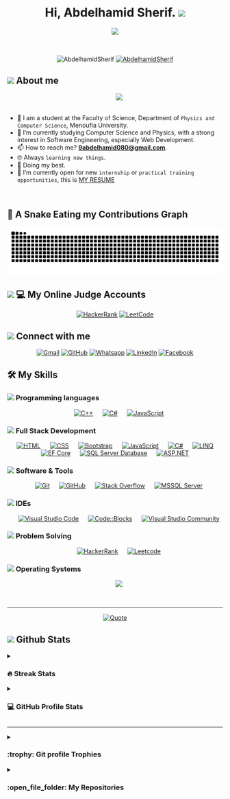 <h1 align="center">Hi, Abdelhamid Sherif. <img src="https://media.giphy.com/media/hvRJCLFzcasrR4ia7z/giphy.gif" width="35"></h1>
<p align="center">
  <a href="https://github.com/DenverCoder1/readme-typing-svg"><img src="https://readme-typing-svg.herokuapp.com?font=Time+New+Roman&color=%23C8BE25&size=25&center=true&vCenter=true&width=600&height=100&lines=Software+Engineer;Full-Stack+.NET+Developer;Computer+Science+Student;Problem+Solver;Always+learning+new+things"></a>
</p>


<br>

<p align="center"> 
	<img src="https://komarev.com/ghpvc/?username=AbdelhamidSherif&label=Profile%20views&color=0047AB&style=plastic?" alt="AbdelhamidSherif" height=25px, width=160px/> 
	<!---
		<a href = "https://commits.top/egypt.html" target="_blank">
			<img src="https://aktive.tk/egypt/7oSkaaa?color=red" alt="Most Active Users" target="_blank" height=25px, width=250px/> 
		</a>
	-->
	<a href="https://commits.top/egypt.html" target="_blank">
  <img src="https://enfsgag3ayy6w9q.m.pipedream.net/AbdelhamidSherif&style=plastic" alt="AbdelhamidSherif" height="25px" width="250px"/>
</a>


</p>

	
## <picture><img src = "https://github.com/7oSkaaa/7oSkaaa/blob/main/Images/about_me.gif?raw=true" width = 50px></picture> About me

<picture> <img align="right" src="https://github.com/7oSkaaa/7oSkaaa/blob/main/Images/Right_Side.gif?raw=true" width = 250px></picture>

<br><br>
- :school: I am a student at the Faculty of Science, Department of `Physics and Computer Science`, Menoufia University.
- 🌱 I’m currently studying Computer Science and Physics, with a strong interest in Software Engineering, especially Web Development.
- 📫 How to reach me? **9abdelhamid080@gmail.com**.
- :nerd_face: Always `learning new things`.
- 🐼 Doing my best.
- :thinking: I’m currently open for new `internship` or `practical training opportunities`, this is [MY RESUME]()
<br>

<!-- ## 🐍 A Snake Eating my Contributions Graph

<p align="center">
  <img src="https://github.com/7oSkaaa/7oSkaaa/blob/output/github-contribution-grid-snake.svg" alt="Snake Game"/>
</p>-->

## 🐍 A Snake Eating my Contributions Graph

<p align="center">
  <img src="https://github.com/AbdelhamidSherif/AbdelhamidSherif/blob/output/github-contribution-grid-snake.svg" alt="Snake animation" />
</p>


## <picture> <img src="https://github.com/7oSkaaa/7oSkaaa/blob/main/Images/competitive_programming_profile.png?raw=true" width=40> </picture> 💻 My Online Judge Accounts

<p align="center">
<a href="https://www.hackerrank.com/profile/Doctor_Dev">
    <img src="https://upload.wikimedia.org/wikipedia/commons/thumb/4/40/HackerRank_Icon-1000px.png/500px-HackerRank_Icon-1000px.png" alt="HackerRank" width="50"/></a>
  <a href="https://leetcode.com/u/Doctor_Dev/">
    <img src="https://img.icons8.com/external-tal-revivo-shadow-tal-revivo/50/000000/external-level-up-your-coding-skills-and-quickly-land-a-job-logo-shadow-tal-revivo.png" alt="LeetCode"/>
  </a>  
</p>

## <picture> <img src="https://github.com/7oSkaaa/7oSkaaa/blob/main/Images/Connect-with-me.gif?raw=true" width="100px"> </picture> Connect with me
<p align="center">
	<a href="mailto:9abdelhamid080@gmail.com"><img img src="https://img.shields.io/badge/gmail-%23EA4335.svg?style=plastic&logo=gmail&logoColor=white" alt="Gmail"/></a>
	<a href="https://github.com/AbdelhamidSherif"><img src="https://img.shields.io/badge/github-%23181717.svg?style=plastic&logo=github&logoColor=white" alt="GitHub"/></a>
	<a href="https://wa.me/201062754365" target="_blank">
  <img src="https://img.shields.io/badge/whatsapp-%2325D366.svg?style=plastic&logo=whatsapp&logoColor=white" alt="Whatsapp"/></a>
	<a href="https://linkedin.com/in/abdelhamid-sherif"><img src="https://img.shields.io/badge/linkedin-%230A66C2.svg?style=plastic&logo=linkedin&logoColor=white" alt="LinkedIn"/></a>
	<a href="https://www.facebook.com/profile.php?id=100086305047581"><img src="https://img.shields.io/badge/facebook-%231877F2.svg?style=plastic&logo=facebook&logoColor=white" alt="Facebook"/></a>
</p>


## 🛠️ My Skills

### <picture> <img src = "https://github.com/7oSkaaa/7oSkaaa/blob/main/Images/Programming_Languages.gif?raw=true" width = 50px>  </picture> Programming languages

<p align="center"> 
  &emsp;
  <a href="https://www.w3schools.com/cpp/" target="_blank"> 
    <img alt="C++" src="https://img.shields.io/badge/C++%20-%2300599C.svg?style=plastic&logo=c%2B%2B&logoColor=white"></a> 
  &emsp;
  <a href="https://learn.microsoft.com/en-us/dotnet/csharp/" target="_blank">
    <img alt="C#" src="https://img.shields.io/badge/C%23-%23239120.svg?style=plastic&logo=csharp&logoColor=white"></a>
  &emsp; 
  <a href="https://www.jsprogramming.com/" target="_blank"> 
    <img alt="JavaScript" src="https://img.shields.io/badge/JavaScript-F7DF1E.svg?style=plastic&logo=javascript&logoColor=black"></a>
</p>


### <picture> <img src = "https://github.com/7oSkaaa/7oSkaaa/blob/main/Images/Front_End.gif?raw=true" width = 50px>  </picture> Full Stack Development
<p align="center"> 
  &emsp; 
  <a href="https://www.w3.org/html/" target="_blank"> 
   <img alt="HTML" src="https://img.shields.io/badge/HTML5%20-%23E34F26.svg?style=plastic&logo=html5&logoColor=white"></a>   
  &emsp;
  <a href="https://www.w3schools.com/css/" target="_blank">
    <img alt="CSS" src="https://img.shields.io/badge/CSS%20-%231572B6.svg?style=plastic&logo=css3&logoColor=white"></a>
  &emsp; 
  <a href="https://getbootstrap.com/" target="_blank"> 
    <img alt="Bootstrap" src="https://img.shields.io/badge/Bootstrap-%237952B3.svg?style=plastic&logo=bootstrap&logoColor=white"></a>
  &emsp;
  <a href="https://developer.mozilla.org/en-US/docs/Web/JavaScript" target="_blank"> 
     <img alt="JavaScript" src="https://img.shields.io/badge/JavaScript%20-%23F7DF1E.svg?style=plastic&logo=javascript&logoColor=black"></a>
&emsp;
  <a href="https://learn.microsoft.com/en-us/dotnet/csharp/" target="_blank">
  <img alt="C#" src="https://img.shields.io/badge/C%23-%23239120.svg?style=plastic&logo=csharp&logoColor=white"></a>
	&emsp;
 <a href="https://learn.microsoft.com/en-us/dotnet/csharp/programming-guide/concepts/linq/" target="_blank">
  <img alt="LINQ" src="https://img.shields.io/badge/LINQ-%23007ACC.svg?style=plastic&logo=dotnet&logoColor=white"></a>
	&emsp;
<a href="https://learn.microsoft.com/en-us/ef/core/" target="_blank">
  <img alt="EF Core" src="https://img.shields.io/badge/EF%20Core-%234078C0.svg?style=plastic&logo=dotnet&logoColor=white"></a>
&emsp;
<a href="https://www.microsoft.com/en-us/sql-server/sql-server-downloads" target="_blank">
  <img alt="SQL Server Database" src="https://img.shields.io/badge/SQL%20Server-%23CC2927.svg?style=plastic&logo=microsoft-sql-server&logoColor=white"></a>
&emsp;
<a href="https://learn.microsoft.com/en-us/aspnet/core/?view=aspnetcore-8.0" target="_blank">
  <img alt="ASP.NET" src="https://img.shields.io/badge/ASP.NET-%23007ACC.svg?style=plastic&logo=dotnet&logoColor=white"></a>

</p>

 ### <picture> <img src = "https://github.com/7oSkaaa/7oSkaaa/blob/main/Images/Software_Tools.gif?raw=true" width = 50px>  </picture> Software & Tools
 
<p align="center">
  &emsp;
    <a href="#"><img alt="Git" src="https://img.shields.io/badge/Git%20-%23F05033.svg?style=plastic&logo=git&logoColor=white"></a>
  &emsp;
    <a href="#"><img alt="GitHub" src="https://img.shields.io/badge/github-%23181717.svg?style=plastic&logo=github&logoColor=white"></a>
  &emsp;
    <a href="#"><img alt="Stack Overflow" src="https://img.shields.io/badge/-Stack%20Overflow-FE7A16?style=plastic&logo=stack-overflow&logoColor=white"></a>
  &emsp;
  <a href="#"> <img alt="MSSQL Server" src="https://img.shields.io/badge/MSSQL%20Server-%23CC2927.svg?style=plastic&logo=microsoft-sql-server&logoColor=white"></a>
</p>

 ### <picture> <img src = "https://github.com/7oSkaaa/7oSkaaa/blob/main/Images/IDEs.gif?raw=true" width = 50px>  </picture> IDEs
 
<p align="center">
  &emsp;
    <a href="#"><img alt="Visual Studio Code" src="https://img.shields.io/badge/Visual%20Studio%20Code-0078d7.svg?style=plastic&logo=visual-studio-code&logoColor=white"></a>
  &emsp;
	<a href="#"><img alt="Code::Blocks" src="https://img.shields.io/badge/Code::Blocks-3D943D.svg?style=plastic&logo=codeblocks&logoColor=white"></a>
  &emsp;
    <a href="#"><img alt="Visual Studio Community" src="https://img.shields.io/badge/Visual%20Studio%20Community-5C2D91.svg?style=plastic&logo=visual-studio&logoColor=white"></a>
</p>

 ### <picture> <img src = "https://github.com/7oSkaaa/7oSkaaa/blob/main/Images/CP_PS.gif?raw=true" width = 50px>  </picture> Problem Solving
 
<p align="center">
  &emsp;
<a href="#"><img alt="HackerRank" src="https://img.shields.io/badge/hackerrank-%232EC866.svg?style=plastic&logo=hackerrank&logoColor=white" /></a>
  &emsp;
    <a href="#"><img alt = "Leetcode" src="https://img.shields.io/badge/leetcode%20-%23FFA116.svg?style=plastic&logo=leetcode&logoColor=black" /></a>
</p>

 ### <picture> <img src = "https://github.com/7oSkaaa/7oSkaaa/blob/main/Images/OS.gif?raw=true" width = 50px>  </picture> Operating Systems
 
<p align="center">
  &emsp;
    <a href="#"><img src="https://img.shields.io/badge/Windows-0078D6?style=plastic&logo=windows&logoColor=white"></a>
</p>

<br> 

---

<p align="center">
  <a href="https://github.com/piyushsuthar/github-readme-quotes" target="_blank" rel="noopener">
    <img alt="Quote" src="https://quotes-github-readme.vercel.app/api?type=horizontal&theme=tokyonight&animation=grow_out_in&quoteCategory=programming" />
  </a>
</p>

## <picture> <img src = "https://github.com/7oSkaaa/7oSkaaa/blob/main/Images/Statistics.gif?raw=true" width = 50px>  </picture> Github Stats

<details><summary><h3> 🔥 Streak Stats</h3></summary>

<p align="center">
  <img src="https://github-readme-streak-stats.herokuapp.com/?user=AbdelhamidSherif&theme=tokyonight_duo" alt="AbdelhamidSherif's streak stats" />
</p>

</details>
  
<details><summary><h3>💻 GitHub Profile Stats</h3></summary>

----
<p align="center">
  <a href="https://github.com/anuraghazra/github-readme-stats" target="_blank" rel="noopener">
    <img alt="AbdelhamidSherif's Github Stats" src="https://github-readme-stats.vercel.app/api?username=AbdelhamidSherif&show_icons=true&count_private=true&locale=en&theme=tokyonight&layout=compact" height="230px"/>
  </a>
  &nbsp;
  <img src="https://github-readme-stats.vercel.app/api/top-langs?username=AbdelhamidSherif&langs_count=10&show_icons=true&locale=en&theme=tokyonight" alt="Top Languages" height="230px"/>
  <br/>

  <b>Note:</b> Top languages is only a metric of the languages my public code consists of and doesn't reflect experience or skill level.
</p>

</details>

---


<details><summary> <h3> :trophy: Git profile Trophies </h3></summary>

<p align="center">
  <a href="https://github.com/ryo-ma/github-profile-trophy" target="_blank" rel="noopener">
    <img src="https://github-profile-trophy.vercel.app/?username=AbdelhamidSherif&layout=compact&theme=tokyonight&column=4&margin-w=15&margin-h=15" alt="Trophies" />
  </a>
</p>

</details>
	
<details><summary><h3> :open_file_folder: My Repositories </h3></summary>
  <!-- أضف هنا روابط ريبوزيتورياتك أو اتركها فاضية ليتم عرضها لاحقاً -->
</div>

</details>
</br></br>
